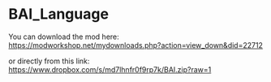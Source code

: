 # BAI_Language

You can download the mod here:
https://modworkshop.net/mydownloads.php?action=view_down&did=22712

or directly from this link:
https://www.dropbox.com/s/md7lhnfr0f9rp7k/BAI.zip?raw=1